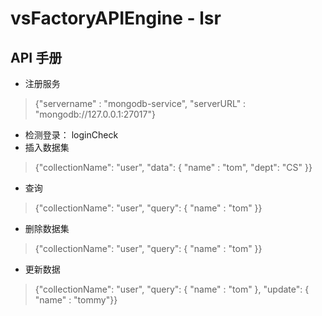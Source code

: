 # vsFactoryAPIEngine - lsr
## API 手册
* 注册服务
> {"servername" : "mongodb-service", "serverURL" : "mongodb://127.0.0.1:27017"}
* 检测登录：
loginCheck
* 插入数据集
> {"collectionName": "user", "data": { "name" : "tom", "dept": "CS" }}
* 查询
> {"collectionName": "user", "query": { "name" : "tom" }}
* 删除数据集
> {"collectionName": "user", "query": { "name" : "tom" }}
* 更新数据
> {"collectionName": "user", "query": { "name" : "tom" }, "update": { "name" : "tommy"}}
